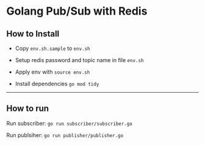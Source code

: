 # Golang Pub/Sub with Redis

## How to Install

* Copy `env.sh.sample` to `env.sh`

* Setup redis password and topic name in file `env.sh`

* Apply env with `source env.sh`

* Install dependencies `go mod tidy`


---

## How to run

Run subscriber: `go run subscriber/subscriber.go`

Run publsiher: `go run publisher/publisher.go`